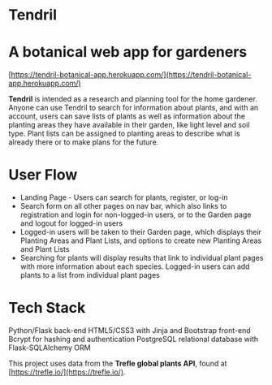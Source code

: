 # Tendril
# A botanical web app for gardeners
[https://tendril-botanical-app.herokuapp.com/](https://tendril-botanical-app.herokuapp.com/)

**Tendril** is intended as a research and planning tool for the home gardener. Anyone can use Tendril to search for information about plants, and with an account, users can save lists of plants as well as information about the planting areas they have available in their garden, like light level and soil type. Plant lists can be assigned to planting areas to describe what is already there or to make plans for the future.

# User Flow
- Landing Page - Users can search for plants, register, or log-in
- Search form on all other pages on nav bar, which also links to registration and login for non-logged-in users, or to the Garden page and logout for logged-in users
- Logged-in users will be taken to their Garden page, which displays their Planting Areas and Plant Lists, and options to create new Planting Areas and Plant Lists
- Searching for plants will display results that link to individual plant pages with more information about each species. Logged-in users can add plants to a list from individual plant pages

# Tech Stack
Python/Flask back-end
HTML5/CSS3 with Jinja and Bootstrap front-end
Bcrypt for hashing and authentication
PostgreSQL relational database with Flask-SQLAlchemy ORM

This project uses data from the **Trefle global plants API**, found at [https://trefle.io/](https://trefle.io/).
